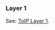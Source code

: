### Layer 1

<p class="c8"><span>See: </span><span class="c2"><a class="c3" href="#h.24ggrl8oz4ma">ToIP Layer 1</a></span><span class="c0">.</span></p>